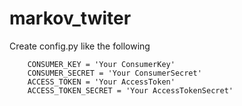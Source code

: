# markov_twiter

Create config.py like the following
```
    CONSUMER_KEY = 'Your ConsumerKey'
    CONSUMER_SECRET = 'Your ConsumerSecret'
    ACCESS_TOKEN = 'Your AccessToken'
    ACCESS_TOKEN_SECRET = 'Your AccessTokenSecret'
